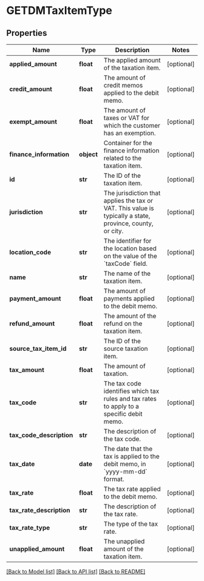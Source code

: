 # GETDMTaxItemType

## Properties
Name | Type | Description | Notes
------------ | ------------- | ------------- | -------------
**applied_amount** | **float** | The applied amount of the taxation item.  | [optional] 
**credit_amount** | **float** | The amount of credit memos applied to the debit memo.   | [optional] 
**exempt_amount** | **float** | The amount of taxes or VAT for which the customer has an exemption.  | [optional] 
**finance_information** | **object** | Container for the finance information related to the taxation item.  | [optional] 
**id** | **str** | The ID of the taxation item.  | [optional] 
**jurisdiction** | **str** | The jurisdiction that applies the tax or VAT. This value is typically a state, province, county, or city.  | [optional] 
**location_code** | **str** | The identifier for the location based on the value of the &#x60;taxCode&#x60; field.  | [optional] 
**name** | **str** | The name of the taxation item.  | [optional] 
**payment_amount** | **float** | The amount of payments applied to the debit memo.   | [optional] 
**refund_amount** | **float** | The amount of the refund on the taxation item.  | [optional] 
**source_tax_item_id** | **str** | The ID of the source taxation item.  | [optional] 
**tax_amount** | **float** | The amount of taxation.  | [optional] 
**tax_code** | **str** | The tax code identifies which tax rules and tax rates to apply to a specific debit memo.  | [optional] 
**tax_code_description** | **str** | The description of the tax code.  | [optional] 
**tax_date** | **date** | The date that the tax is applied to the debit memo, in &#x60;yyyy-mm-dd&#x60; format.  | [optional] 
**tax_rate** | **float** | The tax rate applied to the debit memo.  | [optional] 
**tax_rate_description** | **str** | The description of the tax rate.  | [optional] 
**tax_rate_type** | **str** | The type of the tax rate.  | [optional] 
**unapplied_amount** | **float** | The unapplied amount of the taxation item.  | [optional] 

[[Back to Model list]](../README.md#documentation-for-models) [[Back to API list]](../README.md#documentation-for-api-endpoints) [[Back to README]](../README.md)

